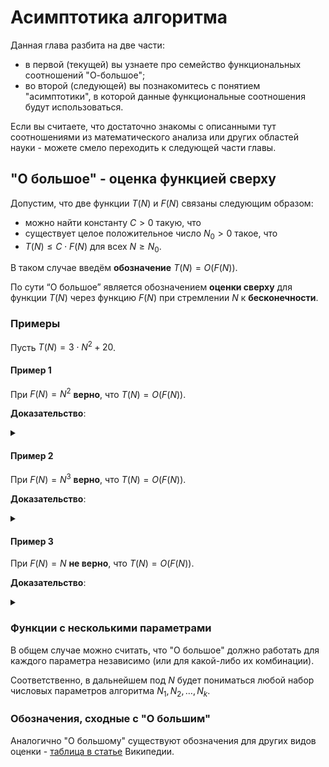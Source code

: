 # Асимптотика алгоритма

Данная глава разбита на две части:

- в первой (текущей) вы узнаете про семейство функциональных соотношений "О-большое";
- во второй (следующей) вы познакомитесь с понятием "асимптотики", в которой данные функциональные соотношения будут использоваться.

Если вы считаете, что достаточно знакомы с описанными тут соотношениями из математического анализа или других областей науки - можете смело переходить к следующей части главы.

## "О большое" - оценка функцией сверху

Допустим, что две функции $T(N)$ и $F(N)$ связаны следующим образом:

- можно найти константу $C > 0$ такую, что
- существует целое положительное число $N_0 > 0$ такое, что
- $T(N) \le C \cdot F(N)$ для всех $N \ge N_0$.

В таком случае введём **обозначение** $T(N) = O(F(N))$.

По сути “О большое” является обозначением **оценки сверху** для функции $T(N)$ через функцию $F(N)$ при стремлении $N$ к **бесконечности**.

### Примеры

Пусть $T(N) = 3 \cdot N^2 + 20$.

#### Пример 1

При $F(N) = N^2$ **верно**, что $T(N) = O(F(N))$.

**Доказательство**:

<details> <summary> </summary>

- Пусть $C = 4$.
- Рассмотрим неравенство $(3 \cdot N^2 + 20) \le 4 \cdot N^2$.
- Из него следует, что $N^2 - 20 \ge 0$.
- Решением неравенства в целых положительных числах является $N \ge 5$. 
- Соответственно, для заданного $C = 4$ существует $N_0 = 5$, что для всех $N \ge N_0$ неравенство выполняется.

По сути это означает, что начиная с $N \ge 5$ выражение $4 \cdot N^2$ будет оценкой сверху для $(3 \cdot N^2 + 20)$.

</details>

#### Пример 2

При $F(N) = N^3$ **верно**, что $T(N) = O(F(N))$.

**Доказательство**:

<details> <summary> </summary>

- Пусть $C = 2$.
- Рассмотрим неравенство $(3 \cdot N^2 + 20) \le 2 \cdot N^3$.
- Можно показать, что в целых положительных числах данное неравенство имеет решение $N \ge 3$.
- Например, $3 \cdot 4^2 + 20 = 68$, а $2 \cdot 4^3 = 128$.
- Соответственно, для заданного $C = 2$ существует $N_0 = 3$, что для всех $N \ge N_0$ неравенство выполняется.

По сути это означает, что начиная с $N \ge 3$ выражение $2 \cdot N^3$ будет оценкой сверху для $(3 \cdot N^2 + 20)$.

</details>

#### Пример 3

При $F(N) = N$ **не верно**, что $T(N) = O(F(N))$.

**Доказательство**:

<details> <summary> </summary>

- Рассмотрим неравенство $(3 \cdot N^2 + 20) \le C \cdot N$.
- Из этого следует, что $3 \cdot N^2 - C \cdot N + 20 \le 0$.
- Так как неравенство квадратное, то вычислим дискриминант $D = C^2 - 4 \cdot 3 \cdot 20$.
- Целые положительные решения этого неравенства будут удовлетворять неравенству $N \le \frac{C - \sqrt{D}}{6}$.
- Видно, что для любой выбранной константы $C$ будет существовать ограничение сверху для $N$, после которой неравенство перестаёт выполняться.

По сути это означает, что ни для какого $C$ функция $C \cdot N$ не может быть оценкой сверху на достаточно больших $N$ для $(3 \cdot N^2 + 20)$.

</details>

### Функции с несколькими параметрами

В общем случае можно считать, что "О большое" должно работать для каждого параметра независимо (или для какой-либо их комбинации).

Соответственно, в дальнейшем под $N$ будет пониматься любой набор числовых параметров алгоритма $N_1, N_2, \dots, N_k$.

### Обозначения, сходные с "О большим"

Аналогично "О большому" существуют обозначения для других видов оценки - [таблица в статье](https://ru.wikipedia.org/wiki/«O»_большое_и_«o»_малое) Википедии.

